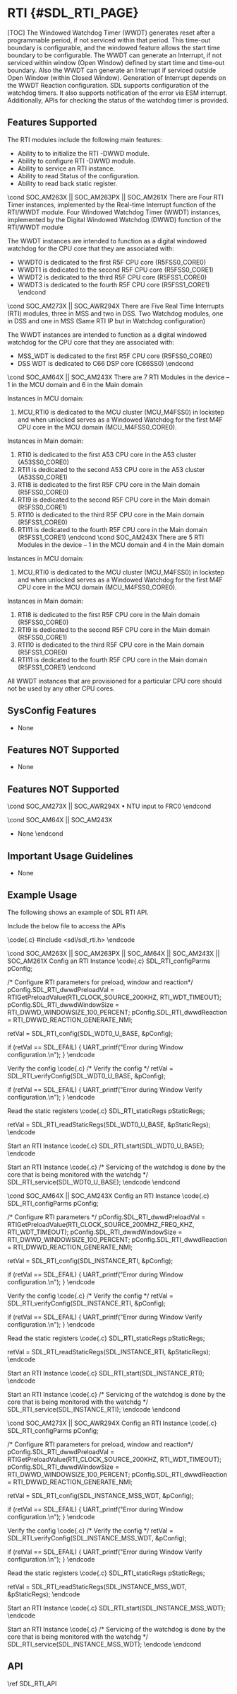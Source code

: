 # RTI {#SDL_RTI_PAGE}

[TOC]
The Windowed Watchdog Timer (WWDT) generates reset after a programmable period, if not serviced within that period. This time-out boundary is configurable, and the windowed feature allows the start time boundary to be configurable. The WWDT can generate an Interrupt, if not serviced within window (Open Window) defined by start time and time-out boundary. Also the WWDT can generate an Interrupt if serviced outside Open Window (within Closed Window). Generation of Interrupt depends on the WWDT Reaction configuration. SDL supports configuration of the watchdog timers. It also supports notification of the error via ESM interrupt. Additionally, APIs for checking the status of the watchdog timer is provided.

## Features Supported
The RTI modules include the following main features:
* Ability to to initialize the RTI -DWWD module.
* Ability to configure RTI -DWWD module.
* Ability to service an RTI instance.
* Ability to read Status of the configuration.
* Ability to read back static register.

\cond SOC_AM263X || SOC_AM263PX || SOC_AM261X
There are Four RTI Timer instances, implemented by the Real-time Interrupt function of the RTI/WWDT module.
Four Windowed Watchdog Timer (WWDT) instances, implemented by the Digital Windowed Watchdog
(DWWD) function of the RTI/WWDT module

The WWDT instances are intended to function as a digital windowed watchdog for the CPU core that they are
associated with:
* WWDT0 is dedicated to the first R5F CPU core (R5FSS0_CORE0)
* WWDT1 is dedicated to the second R5F CPU core (R5FSS0_CORE1)
* WWDT2 is dedicated to the third R5F CPU core (R5FSS1_CORE0)
* WWDT3 is dedicated to the fourth R5F CPU core (R5FSS1_CORE1)
\endcond

\cond SOC_AM273X || SOC_AWR294X
There are Five Real Time Interrupts (RTI) modules, three in MSS and two in DSS.
Two Watchdog modules, one in DSS and one in MSS (Same RTI IP but in Watchdog configuration)

The WWDT instances are intended to function as a digital windowed watchdog for the CPU core that they are
associated with:

* MSS_WDT is dedicated to the first R5F CPU core (R5FSS0_CORE0)
* DSS WDT is dedicated to C66 DSP core (C66SS0)
\endcond

\cond SOC_AM64X || SOC_AM243X
There are 7 RTI Modules in the device – 1 in the MCU domain and 6 in the Main domain

Instances in MCU domain:

1)	MCU_RTI0 is dedicated to the MCU cluster (MCU_M4FSS0) in lockstep and when unlocked serves as a Windowed Watchdog for the first M4F CPU core in the MCU domain (MCU_M4FSS0_CORE0).

Instances in Main domain:

1)	RTI0 is dedicated to the first A53 CPU core in the A53 cluster (A53SS0_CORE0)
2)	RTI1 is dedicated to the second A53 CPU core in the A53 cluster (A53SS0_CORE1)
3)	RTI8 is dedicated to the first R5F CPU core in the Main domain (R5FSS0_CORE0)
4)	RTI9 is dedicated to the second R5F CPU core in the Main domain (R5FSS0_CORE1)
5)	RTI10 is dedicated to the third R5F CPU core in the Main domain (R5FSS1_CORE0)
6)	RTI11 is dedicated to the fourth R5F CPU core in the Main domain (R5FSS1_CORE1)
\endcond
\cond SOC_AM243X
There are 5 RTI Modules in the device – 1 in the MCU domain and 4 in the Main domain

Instances in MCU domain:

1)	MCU_RTI0 is dedicated to the MCU cluster (MCU_M4FSS0) in lockstep and when unlocked serves as a Windowed Watchdog for the first M4F CPU core in the MCU domain (MCU_M4FSS0_CORE0).

Instances in Main domain:

1)	RTI8 is dedicated to the first R5F CPU core in the Main domain (R5FSS0_CORE0)
2)	RTI9 is dedicated to the second R5F CPU core in the Main domain (R5FSS0_CORE1)
3)	RTI10 is dedicated to the third R5F CPU core in the Main domain (R5FSS1_CORE0)
4)	RTI11 is dedicated to the fourth R5F CPU core in the Main domain (R5FSS1_CORE1)
\endcond

All WWDT instances that are provisioned for a particular CPU core should not be used by any other CPU cores.

## SysConfig Features
- None

## Features NOT Supported
- None


## Features NOT Supported

\cond SOC_AM273X || SOC_AWR294X
• NTU input to FRC0
\endcond

\cond SOC_AM64X || SOC_AM243X
- None
\endcond

## Important Usage Guidelines
- None

## Example Usage

The following shows an example of SDL RTI API.

Include the below file to access the APIs

\code{.c}
#include <sdl/sdl_rti.h>
\endcode

\cond SOC_AM263X || SOC_AM263PX || SOC_AM64X || SOC_AM243X || SOC_AM261X
Config an RTI Instance
\code{.c}
SDL_RTI_configParms pConfig;

/* Configure RTI parameters for preload, window and reaction*/
pConfig.SDL_RTI_dwwdPreloadVal = RTIGetPreloadValue(RTI_CLOCK_SOURCE_200KHZ, RTI_WDT_TIMEOUT);
pConfig.SDL_RTI_dwwdWindowSize = RTI_DWWD_WINDOWSIZE_100_PERCENT;
pConfig.SDL_RTI_dwwdReaction   = RTI_DWWD_REACTION_GENERATE_NMI;

retVal = SDL_RTI_config(SDL_WDT0_U_BASE, &pConfig);

if (retVal == SDL_EFAIL)
{
    UART_printf("Error during Window configuration.\n");
}
\endcode

Verify the config
\code{.c}
/* Verify the config */
retVal = SDL_RTI_verifyConfig(SDL_WDT0_U_BASE, &pConfig);

if (retVal == SDL_EFAIL)
{
    UART_printf("Error during Window Verify configuration.\n");
}
\endcode

Read the static registers
\code{.c}
SDL_RTI_staticRegs pStaticRegs;

retVal = SDL_RTI_readStaticRegs(SDL_WDT0_U_BASE, &pStaticRegs);
\endcode

Start an RTI Instance
\code{.c}
SDL_RTI_start(SDL_WDT0_U_BASE);
\endcode

Start an RTI Instance
\code{.c}
/* Servicing of the watchdog is done by the core that is being monitored with the watchdg */
SDL_RTI_service(SDL_WDT0_U_BASE);
\endcode
\endcond

\cond SOC_AM64X || SOC_AM243X
Config an RTI Instance
\code{.c}
SDL_RTI_configParms pConfig;

/* Configure RTI parameters */
pConfig.SDL_RTI_dwwdPreloadVal = RTIGetPreloadValue(RTI_CLOCK_SOURCE_200MHZ_FREQ_KHZ, RTI_WDT_TIMEOUT);
pConfig.SDL_RTI_dwwdWindowSize = RTI_DWWD_WINDOWSIZE_100_PERCENT;
pConfig.SDL_RTI_dwwdReaction   = RTI_DWWD_REACTION_GENERATE_NMI;

retVal = SDL_RTI_config(SDL_INSTANCE_RTI, &pConfig);

if (retVal == SDL_EFAIL)
{
    UART_printf("Error during Window configuration.\n");
}
\endcode

Verify the config
\code{.c}
/* Verify the config */
retVal = SDL_RTI_verifyConfig(SDL_INSTANCE_RTI, &pConfig);

if (retVal == SDL_EFAIL)
{
    UART_printf("Error during Window Verify configuration.\n");
}
\endcode

Read the static registers
\code{.c}
SDL_RTI_staticRegs pStaticRegs;

retVal = SDL_RTI_readStaticRegs(SDL_INSTANCE_RTI, &pStaticRegs);
\endcode

Start an RTI Instance
\code{.c}
SDL_RTI_start(SDL_INSTANCE_RTI);
\endcode

Start an RTI Instance
\code{.c}
/* Servicing of the watchdog is done by the core that is being monitored with the watchdg */
SDL_RTI_service(SDL_INSTANCE_RTI);
\endcode
\endcond

\cond SOC_AM273X || SOC_AWR294X
Config an RTI Instance
\code{.c}
SDL_RTI_configParms pConfig;

/* Configure RTI parameters for preload, window and reaction*/
pConfig.SDL_RTI_dwwdPreloadVal = RTIGetPreloadValue(RTI_CLOCK_SOURCE_200KHZ, RTI_WDT_TIMEOUT);
pConfig.SDL_RTI_dwwdWindowSize = RTI_DWWD_WINDOWSIZE_100_PERCENT;
pConfig.SDL_RTI_dwwdReaction   = RTI_DWWD_REACTION_GENERATE_NMI;

retVal = SDL_RTI_config(SDL_INSTANCE_MSS_WDT, &pConfig);

if (retVal == SDL_EFAIL)
{
    UART_printf("Error during Window configuration.\n");
}
\endcode

Verify the config
\code{.c}
/* Verify the config */
retVal = SDL_RTI_verifyConfig(SDL_INSTANCE_MSS_WDT, &pConfig);

if (retVal == SDL_EFAIL)
{
    UART_printf("Error during Window Verify configuration.\n");
}
\endcode

Read the static registers
\code{.c}
SDL_RTI_staticRegs pStaticRegs;

retVal = SDL_RTI_readStaticRegs(SDL_INSTANCE_MSS_WDT, &pStaticRegs);
\endcode

Start an RTI Instance
\code{.c}
SDL_RTI_start(SDL_INSTANCE_MSS_WDT);
\endcode

Start an RTI Instance
\code{.c}
/* Servicing of the watchdog is done by the core that is being monitored with the watchdg */
SDL_RTI_service(SDL_INSTANCE_MSS_WDT);
\endcode
\endcond
## API

\ref SDL_RTI_API